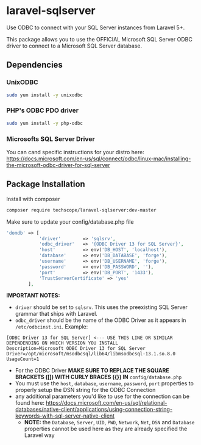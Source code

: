 # laravel-sqlserver
Use ODBC to connect with your SQL Server instances from Laravel 5+.

This package allows you to use the OFFICIAL Microsoft SQL Server ODBC driver to 
connect to a Microsoft SQL Server database.

## Dependencies
### UnixODBC

```bash
sudo yum install -y unixodbc
```

### PHP's ODBC PDO driver

```bash
sudo yum install -y php-odbc
```

### Microsofts SQL Server Driver
You can cand specific instructions for your distro here: https://docs.microsoft.com/en-us/sql/connect/odbc/linux-mac/installing-the-microsoft-odbc-driver-for-sql-server

## Package Installation

Install with composer
```bash
composer require techscope/laravel-sqlserver:dev-master
```

Make sure to update your config/database.php file

```php
'domdb' => [
            'driver'        => 'sqlsrv',
            'odbc_driver'   => '{ODBC Driver 13 for SQL Server}',
            'host'          => env('DB_HOST', 'localhost'),
            'database'      => env('DB_DATABASE', 'forge'),
            'username'      => env('DB_USERNAME', 'forge'),
            'password'      => env('DB_PASSWORD', ''),
            'port'          => env('DB_PORT', '1433'),
            'TrustServerCertificate' => 'yes'
        ],
```

**IMPORTANT NOTES:** 
- `driver` should be set to `sqlsrv`. This uses the preexisting SQL Server grammar that ships with Laravel.
- `odbc_driver` should be the name of the ODBC Driver as it appears in `/etc/odbcinst.ini`. Example:
```vim
[ODBC Driver 13 for SQL Server] <--- USE THIS LINE OR SIMILAR DEPENDENDING ON WHICH VERSION YOU INSTALL
Description=Microsoft ODBC Driver 13 for SQL Server
Driver=/opt/microsoft/msodbcsql/lib64/libmsodbcsql-13.1.so.8.0
UsageCount=1
```
- For the ODBC Driver **MAKE SURE TO REPLACE THE SQUARE BRACKETS ([]) WITH CURLY BRACES ({}) IN** `config/database.php`
- You must use the `host`, `database`, `username`, `password`, `port` properties to properly setup the DSN string for the ODBC Connection
- any additional parameters you'd like to use for the connection can be found here: https://docs.microsoft.com/en-us/sql/relational-databases/native-client/applications/using-connection-string-keywords-with-sql-server-native-client
    - **NOTE:** the `Database`, `Server`, `UID`, `PWD`, `Network`, `Net`, `DSN` and `Database` properties cannot be used here as they are already specified the Laravel way 
